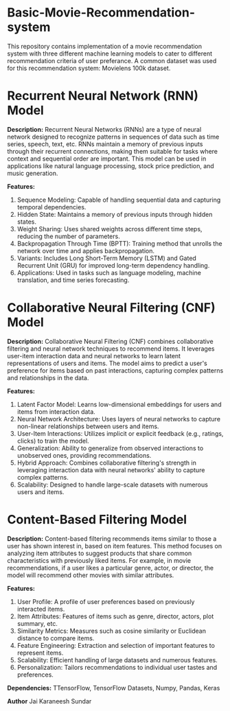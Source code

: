 # Basic-Movie-Recommendation-system
This repository contains implementation of a movie recommendation system with three different machine learning models to cater to different recommendation criteria of user preferance.
A common dataset was used for this recommendation system: Movielens 100k dataset.

# Recurrent Neural Network (RNN) Model
**Description:**
Recurrent Neural Networks (RNNs) are a type of neural network designed to recognize patterns in sequences of data such as time series, speech, text, etc. RNNs maintain a memory of previous inputs through their recurrent connections, making them suitable for tasks where context and sequential order are important. This model can be used in applications like natural language processing, stock price prediction, and music generation.

**Features:**

1. Sequence Modeling: Capable of handling sequential data and capturing temporal dependencies.
2. Hidden State: Maintains a memory of previous inputs through hidden states.
3. Weight Sharing: Uses shared weights across different time steps, reducing the number of parameters.
4. Backpropagation Through Time (BPTT): Training method that unrolls the network over time and applies backpropagation.
5. Variants: Includes Long Short-Term Memory (LSTM) and Gated Recurrent Unit (GRU) for improved long-term dependency handling.
6. Applications: Used in tasks such as language modeling, machine translation, and time series forecasting.

# Collaborative Neural Filtering (CNF) Model
**Description:**
Collaborative Neural Filtering (CNF) combines collaborative filtering and neural network techniques to recommend items. It leverages user-item interaction data and neural networks to learn latent representations of users and items. The model aims to predict a user's preference for items based on past interactions, capturing complex patterns and relationships in the data.

**Features:**

1. Latent Factor Model: Learns low-dimensional embeddings for users and items from interaction data.
2. Neural Network Architecture: Uses layers of neural networks to capture non-linear relationships between users and items.
3. User-Item Interactions: Utilizes implicit or explicit feedback (e.g., ratings, clicks) to train the model.
4. Generalization: Ability to generalize from observed interactions to unobserved ones, providing recommendations.
5. Hybrid Approach: Combines collaborative filtering's strength in leveraging interaction data with neural networks' ability to capture complex patterns.
6. Scalability: Designed to handle large-scale datasets with numerous users and items.

# Content-Based Filtering Model
**Description:**
Content-based filtering recommends items similar to those a user has shown interest in, based on item features. This method focuses on analyzing item attributes to suggest products that share common characteristics with previously liked items. For example, in movie recommendations, if a user likes a particular genre, actor, or director, the model will recommend other movies with similar attributes.

**Features:**

1. User Profile: A profile of user preferences based on previously interacted items.
2. Item Attributes: Features of items such as genre, director, actors, plot summary, etc.
3. Similarity Metrics: Measures such as cosine similarity or Euclidean distance to compare items.
4. Feature Engineering: Extraction and selection of important features to represent items.
5. Scalability: Efficient handling of large datasets and numerous features.
6. Personalization: Tailors recommendations to individual user tastes and preferences.

**Dependencies:** TTensorFlow, TensorFlow Datasets, Numpy, Pandas, Keras

**Author**
Jai Karaneesh Sundar
